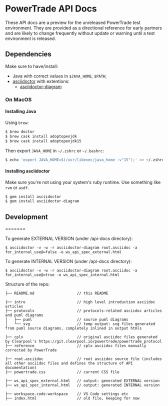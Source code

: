 # PowerTrade API Docs

These API docs are a preview for the unreleased PowerTrade test environment. They are provided as a directional reference for early partners and are likely to change frequently without update or warning until a test environment is released.

## Dependencies

Make sure to have/install:

- Java with correct values in `$JAVA_HOME`, `$PATH`;
- [asciidoctor](asciidoctor.org) with extentions:
  - [asciidoctor-diagram](https://asciidoctor.org/docs/asciidoctor-diagram/)

### On MacOS

#### Installing Java

Using `brew`:

```bash
$ brew doctor
$ brew cask install adoptopenjdk
$ brew cask install adoptopenjdk15
```

Then export `JAVA_HOME` in `~/.zshrc` or `~/.bashrc`:

```bash
$ echo 'export JAVA_HOME=$(/usr/libexec/java_home -v"15");' >> ~/.zshrc
```

#### Installing asciidoctor

Make sure you're not using your system's ruby runtime. Use something like `rvm` or `asdf`.

```bash
$ gem install asciidoctor
$ gem install asciidoctor-diagram
```

## Development
=======

To generate EXTERNAL VERSION (under /api-docs directory):

```
$ asciidoctor -v -w -r asciidoctor-diagram root.asciidoc -a for_internal_use@=false -o ws_api_spec_external.html
```

To generate INTERNAL VERSION (under /api-docs directory):

```
$ asciidoctor -v -w -r asciidoctor-diagram root.asciidoc -a for_internal_use@=true -o ws_api_spec_internal.html
```

Structure of the repo:

```
├── README.md                   // this README

├── intro                       // high level introduction asciidoc articles
├── protocols                   // protocols-related asciidoc articles and puml diagrams
│   ├── puml                    // source puml diagrams
│   └── svg                     // temp output: svg files generated from puml source diagrams, completely inlined in output htmls

├── cplx                        // original asciidoc files generated by Clearpool's https://git.clearpool.io/powertrade/powertrade_protocol
├── reference                   // cplx asciidoc files manually corrected by PowerTrade

├── root.asciidoc               // root asciidoc source file (includes all other asciidoc files and defines the structure of API documentation)
├── powertrade.css              // current CSS file

├── ws_api_spec_external.html   // output: generated EXTERNAL version
├── ws_api_spec_internal.html   // output: generated INTERNAL version

├── workspace.code-workspace    // VS Code settings etc
├── index.html                  // old file, keeping for now
```
